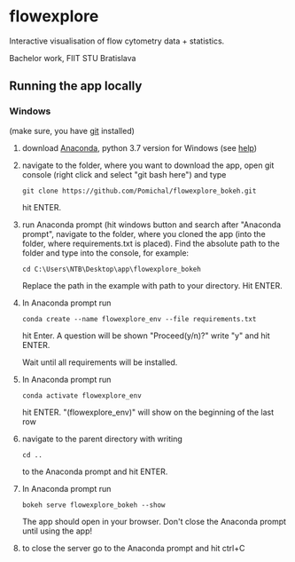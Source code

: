 # flowexplore

Interactive visualisation of flow cytometry data + statistics.

Bachelor work, FIIT STU Bratislava

## Running the app locally

### Windows

(make sure, you have [git](https://git-scm.com/download/win) installed)

1. download [Anaconda](https://www.anaconda.com/distribution/), python 3.7 version for Windows 
(see [help](https://docs.anaconda.com/anaconda/install/windows/))

1. navigate to the folder, where you want to download the app, open git console
(right click and select "git bash here") and type 

    ```
    git clone https://github.com/Pomichal/flowexplore_bokeh.git
    ```
    hit ENTER.
1. run Anaconda prompt (hit windows button and search after "Anaconda prompt", navigate to the folder,
 where you cloned the app (into the folder, 
where requirements.txt is placed). 
Find the absolute path to the folder and type into the console, for example:

    ```
    cd C:\Users\NTB\Desktop\app\flowexplore_bokeh
    ```
    Replace the path in the example with path to your directory. Hit ENTER.
1. In Anaconda prompt run 
    ```
    conda create --name flowexplore_env --file requirements.txt
    ```
    hit Enter. A question will be shown "Proceed(y/n)?" write "y" and hit ENTER. 
    
    Wait until all requirements will be installed.
1. In Anaconda prompt run 
    ```
    conda activate flowexplore_env
    ```
    hit ENTER. "(flowexplore_env)" will show on the beginning
    of the last row
1. navigate to the parent directory with writing
    ```
    cd ..
    ```
    to the Anaconda prompt and hit ENTER.
1. In Anaconda prompt run
    ```
    bokeh serve flowexplore_bokeh --show
    ```
    The app should open in your browser. Don't close the Anaconda prompt 
    until using the app!
1. to close the server go to the Anaconda prompt and hit ctrl+C

